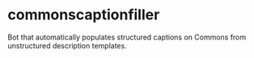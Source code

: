 # commonscaptionfiller
Bot that automatically populates structured captions on Commons from unstructured description templates.
